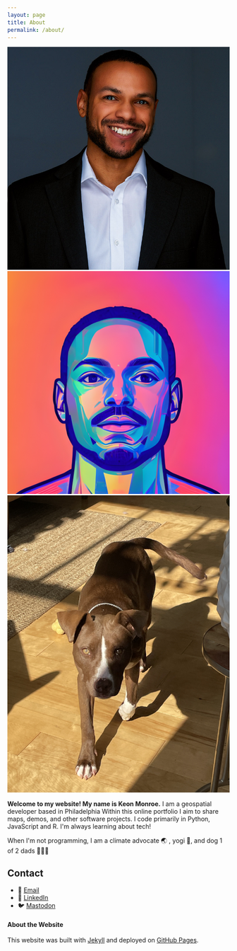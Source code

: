 ```yaml
---
layout: page
title: About
permalink: /about/
---
```


<div class="image-row">
    <img src="/assets/about/avy.jpg" alt="Profile picture - LinkedIn" class="profile-pic">
    <img src="/assets/about/image1.jpg" alt="Profile picture - Mastodon" class="profile-pic">
    <img src="/assets/about/image3.jpg" alt="Profile picture- GitHub" class="profile-pic">
</div>

**Welcome to my website! My name is Keon Monroe.**  I am a geospatial developer based in Philadelphia 
Within this online portfolio I aim to share maps, demos, and other software projects. 
I code primarily in Python, JavaScript and R. I'm always learning about tech! 

When I'm not programming, I am a climate advocate 🌏 , yogi 🧘, and dog 1 of 2 dads 🐶🏳️‍🌈


## Contact
- 📧 [Email](mailto:keon.monroe@gmail.com)
- 👥 <a href="https://linkedin.com/in/kdmonroe" target="_blank"><i class="fab fa-linkedin"></i> LinkedIn</a>
- 🐦 <a href="https://mapstodon.space/@kmonroe" target="_blank"><i class="fab fa-mastodon"></i> Mastodon</a>

#### About the Website
This website was built with [Jekyll](https://jekyllrb.com) 
and deployed on [GitHub Pages](https://pages.github.com).
